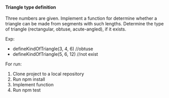 #### Triangle type definition

Three numbers are given. Implement a function for determine whether a triangle can be made from segments with such lengths. Determine the type of triangle (rectangular, obtuse, acute-angled), if it exists.

Exp:

- defineKindOfTriangle(3, 4, 6) //obtuse
- defineKindOfTriangle(5, 6, 12) //not exist

For run:

1. Clone project to a local repository
2. Run npm install
3. Implement function
4. Run npm test
